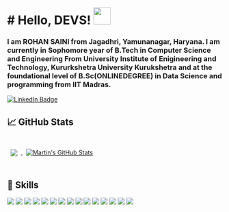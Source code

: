 <h1> # Hello, DEVS! <img src="https://raw.githubusercontent.com/MartinHeinz/MartinHeinz/master/wave.gif" width="40px"> </h1>
<h3>I am ROHAN SAINI from Jagadhri, Yamunanagar, Haryana. I am currently in Sophomore year of B.Tech in Computer Science and Engineering From University Institute of Enigineering and Technology, Kururkshetra University Kurukshetra and at the foundational level of B.Sc(ONLINEDEGREE) in Data Science and programming from IIT Madras.</h3>



[![LinkedIn Badge](https://img.shields.io/badge/LinkedIn-Profile-informational?style=flat&logo=linkedin&logoColor=white&color=0D76A8)](https://www.linkedin.com/in/rohan-saini-22b461201//)




## &#x1f4c8; GitHub Stats

<br>

<a href="https://https:/github.com/rohansaini886">
  <img align="center" style="margin:0.5rem" src="https://github-readme-stats.vercel.app/api/top-langs/?username=rohansaini886&hide=html,css&title_color=ffffff&text_color=c9cacc&icon_color=4AB197&bg_color=1A2B34" />
</a>

<a href="https://github.com/rohansaini886">
  <img align="center" style="margin:0.5rem" src="https://github-readme-stats.vercel.app/api?username=rohansaini886&show_icons=true&line_height=27&count_private=true&title_color=ffffff&text_color=c9cacc&icon_color=4AB097&bg_color=1A2B34" alt="Martin's GitHub Stats" />
</a>

<br>


<br>


## 💼 Skills

![](https://www.google.com/url?sa=i&url=https%3A%2F%2Fen.wikiversity.org%2Fwiki%2FPython&psig=AOvVaw2PweB2ltjG57Q-Vz9LSP9a&ust=1631600502309000&source=images&cd=vfe&ved=0CAsQjRxqFwoTCODrjNan-_ICFQAAAAAdAAAAABAJ)
![](https://img.shields.io/badge/Code-Ionic-informational?style=flat&logo=ionic&logoColor=white&color=4AB197)
![](https://img.shields.io/badge/Code-React-informational?style=flat&logo=react&logoColor=white&color=4AB197)
![](https://img.shields.io/badge/Code-Redux-informational?style=flat&logo=Redux&logoColor=white&color=4AB197)
![](https://img.shields.io/badge/Code-Gatsby-informational?style=flat&logo=gatsby&logoColor=white&color=4AB197)
![](https://img.shields.io/badge/Code-JavaScript-informational?style=flat&logo=JavaScript&logoColor=white&color=4AB197)
![](https://img.shields.io/badge/Code-TypeScript-informational?style=flat&logo=TypeScript&logoColor=white&color=4AB197)
![](https://img.shields.io/badge/Code-GreenSock-informational?style=flat&logo=GreenSock&logoColor=white&color=4AB197)
![](https://img.shields.io/badge/Code-Java-informational?style=flat&logo=Java&logoColor=white&color=4AB197)
![](https://img.shields.io/badge/Code-SpringBoot-informational?style=flat&logo=Spring&logoColor=white&color=4AB197)
![](https://img.shields.io/badge/Code-CSharp-informational?style=flat&logo=c-sharp&logoColor=white&color=4AB197)
![](https://img.shields.io/badge/Code-.NET-informational?style=flat&logo=.net&logoColor=white&color=4AB197)
![](https://img.shields.io/badge/Code-SwiftUI-informational?style=flat&logo=swift&logoColor=white&color=4AB197)
![](https://img.shields.io/badge/Code-MongoDB-informational?style=flat&logo=MongoDB&logoColor=white&color=4AB197)
![](https://img.shields.io/badge/Code-MySQL-informational?style=flat&logo=MySQL&logoColor=white&color=4AB197)
